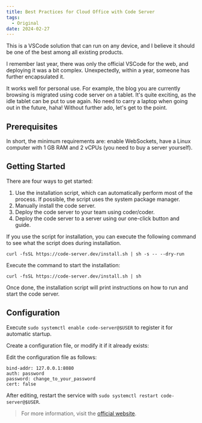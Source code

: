 ```yaml
---
title: Best Practices for Cloud Office with Code Server
tags:
  - Original
date: 2024-02-27
---
```


This is a VSCode solution that can run on any device, and I believe it should be one of the best among all existing products.

I remember last year, there was only the official VSCode for the web, and deploying it was a bit complex. Unexpectedly, within a year, someone has further encapsulated it.

It works well for personal use. For example, the blog you are currently browsing is migrated using code server on a tablet. It's quite exciting, as the idle tablet can be put to use again. No need to carry a laptop when going out in the future, haha! Without further ado, let's get to the point.

<!-- more -->

## Prerequisites

In short, the minimum requirements are: enable WebSockets, have a Linux computer with 1 GB RAM and 2 vCPUs (you need to buy a server yourself).

## Getting Started

There are four ways to get started:

1. Use the installation script, which can automatically perform most of the process. If possible, the script uses the system package manager.
2. Manually install the code server.
3. Deploy the code server to your team using coder/coder.
4. Deploy the code server to a server using our one-click button and guide.

If you use the script for installation, you can execute the following command to see what the script does during installation.

```shell
curl -fsSL https://code-server.dev/install.sh | sh -s -- --dry-run
```

Execute the command to start the installation:

```shell
curl -fsSL https://code-server.dev/install.sh | sh
```

Once done, the installation script will print instructions on how to run and start the code server.

## Configuration

Execute `sudo systemctl enable code-server@$USER` to register it for automatic startup.

Create a configuration file, or modify it if it already exists:

Edit the configuration file as follows:

```shell
bind-addr: 127.0.0.1:8080
auth: password
password: change_to_your_password
cert: false
```

After editing, restart the service with `sudo systemctl restart code-server@$USER`.

> For more information, visit the [official website](https://coder.com/docs/code-server/latest).